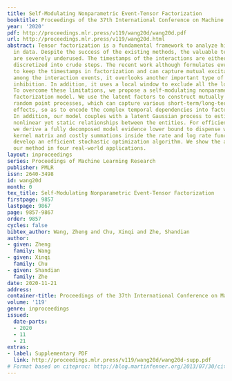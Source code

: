 ```yaml
---
title: Self-Modulating Nonparametric Event-Tensor Factorization
booktitle: Proceedings of the 37th International Conference on Machine Learning
year: '2020'
pdf: http://proceedings.mlr.press/v119/wang20d/wang20d.pdf
url: http://proceedings.mlr.press/v119/wang20d.html
abstract: Tensor factorization is a fundamental framework to analyze high-order interactions
  in data. Despite the success of the existing methods, the valuable temporal information
  are severely underused. The timestamps of the interactions are either ignored or
  discretized into crude steps. The recent work although formulates event-tensors
  to keep the timestamps in factorization and can capture mutual excitation effects
  among the interaction events, it overlooks another important type of temporal influence,
  inhibition. In addition, it uses a local window to exclude all the long-term dependencies.
  To overcome these limitations, we propose a self-modulating nonparametric Bayesian
  factorization model. We use the latent factors to construct mutually governed, general
  random point processes, which can capture various short-term/long-term, excitation/inhibition
  effects, so as to encode the complex temporal dependencies into factor representations.
  In addition, our model couples with a latent Gaussian process to estimate and fuse
  nonlinear yet static relationships between the entities. For efficient inference,
  we derive a fully decomposed model evidence lower bound to dispense with the huge
  kernel matrix and costly summations inside the rate and log rate functions. We then
  develop an efficient stochastic optimization algorithm. We show the advantage of
  our method in four real-world applications.
layout: inproceedings
series: Proceedings of Machine Learning Research
publisher: PMLR
issn: 2640-3498
id: wang20d
month: 0
tex_title: Self-Modulating Nonparametric Event-Tensor Factorization
firstpage: 9857
lastpage: 9867
page: 9857-9867
order: 9857
cycles: false
bibtex_author: Wang, Zheng and Chu, Xinqi and Zhe, Shandian
author:
- given: Zheng
  family: Wang
- given: Xinqi
  family: Chu
- given: Shandian
  family: Zhe
date: 2020-11-21
address: 
container-title: Proceedings of the 37th International Conference on Machine Learning
volume: '119'
genre: inproceedings
issued:
  date-parts:
  - 2020
  - 11
  - 21
extras:
- label: Supplementary PDF
  link: http://proceedings.mlr.press/v119/wang20d/wang20d-supp.pdf
# Format based on citeproc: http://blog.martinfenner.org/2013/07/30/citeproc-yaml-for-bibliographies/
---
```

